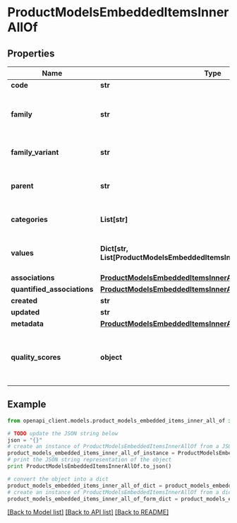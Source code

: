 # ProductModelsEmbeddedItemsInnerAllOf


## Properties
Name | Type | Description | Notes
------------ | ------------- | ------------- | -------------
**code** | **str** | Product model code | 
**family** | **str** | &lt;a href&#x3D;&#39;api-reference.html#Family&#39;&gt;Family&lt;/a&gt; code  from which the product inherits its attributes and attributes requirements (since the 3.2) | [optional] 
**family_variant** | **str** | Family variant code from which the product model inherits its attributes and variant attributes | 
**parent** | **str** | Code of the parent &lt;a href&#x3D;&#39;api-reference.html#Productmodel&#39;&gt;product model&lt;/a&gt;. This parent can be modified since the 2.3. | [optional] [default to 'null']
**categories** | **List[str]** | Codes of the &lt;a href&#x3D;&#39;api-reference.html#Category&#39;&gt;categories&lt;/a&gt; in which the product model is categorized | [optional] 
**values** | **Dict[str, List[ProductModelsEmbeddedItemsInnerAllOfValuesValueInner]]** | Product model attributes values, see &lt;a href&#x3D;&#39;/concepts/products.html#focus-on-the-product-values&#39;&gt;Product values&lt;/a&gt; section for more details | [optional] 
**associations** | [**ProductModelsEmbeddedItemsInnerAllOfAssociations**](ProductModelsEmbeddedItemsInnerAllOfAssociations.md) |  | [optional] 
**quantified_associations** | [**ProductModelsEmbeddedItemsInnerAllOfQuantifiedAssociations**](ProductModelsEmbeddedItemsInnerAllOfQuantifiedAssociations.md) |  | [optional] 
**created** | **str** | Date of creation | [optional] 
**updated** | **str** | Date of the last update | [optional] 
**metadata** | [**ProductModelsEmbeddedItemsInnerAllOfMetadata**](ProductModelsEmbeddedItemsInnerAllOfMetadata.md) |  | [optional] 
**quality_scores** | **object** | Product model quality scores for each channel/locale combination (&lt;strong&gt;only available since the 7.0 version&lt;/strong&gt; and when the \&quot;with_quality_scores\&quot; query parameter is set to \&quot;true\&quot;) | [optional] 

## Example

```python
from openapi_client.models.product_models_embedded_items_inner_all_of import ProductModelsEmbeddedItemsInnerAllOf

# TODO update the JSON string below
json = "{}"
# create an instance of ProductModelsEmbeddedItemsInnerAllOf from a JSON string
product_models_embedded_items_inner_all_of_instance = ProductModelsEmbeddedItemsInnerAllOf.from_json(json)
# print the JSON string representation of the object
print ProductModelsEmbeddedItemsInnerAllOf.to_json()

# convert the object into a dict
product_models_embedded_items_inner_all_of_dict = product_models_embedded_items_inner_all_of_instance.to_dict()
# create an instance of ProductModelsEmbeddedItemsInnerAllOf from a dict
product_models_embedded_items_inner_all_of_form_dict = product_models_embedded_items_inner_all_of.from_dict(product_models_embedded_items_inner_all_of_dict)
```
[[Back to Model list]](../README.md#documentation-for-models) [[Back to API list]](../README.md#documentation-for-api-endpoints) [[Back to README]](../README.md)


